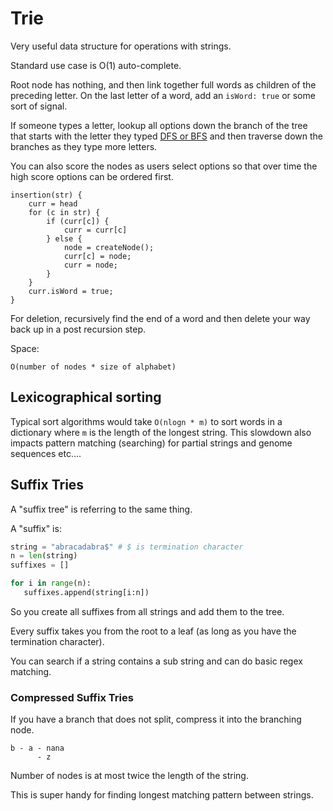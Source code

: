 # Trie

Very useful data structure for operations with strings.

Standard use case is O(1) auto-complete.

Root node has nothing, and then link together full words as children of the preceding
letter. On the last letter of a word, add an `isWord: true` or some sort of signal.

If someone types a letter, lookup all options down the branch of the tree that starts with
the letter they typed [DFS or BFS](./trees.md) and then traverse down the branches
as they type more letters.

You can also score the nodes as users select options so that over time the high score options
can be ordered first.

```
insertion(str) {
    curr = head
    for (c in str) {
        if (curr[c]) {
            curr = curr[c]
        } else {
            node = createNode();
            curr[c] = node;
            curr = node;
        }
    }
    curr.isWord = true;
}
```

For deletion, recursively find the end of a word and then delete your way back up in a post
recursion step.

Space:

```
O(number of nodes * size of alphabet)
```

## Lexicographical sorting

Typical sort algorithms would take `O(nlogn * m)` to sort words in a dictionary
where `m` is the length of the longest string. This slowdown also impacts
pattern matching (searching) for partial strings and genome sequences etc....

## Suffix Tries

A "suffix tree" is referring to the same thing.

A "suffix" is:

```python
string = "abracadabra$" # $ is termination character
n = len(string)
suffixes = []

for i in range(n):
   suffixes.append(string[i:n])
```

So you create all suffixes from all strings and add them to the tree.

Every suffix takes you from the root to a leaf (as long as you have the
termination character).

You can search if a string contains a sub string and can do basic regex matching.

### Compressed Suffix Tries

If you have a branch that does not split, compress it into the branching node.

```
b - a - nana
      - z
```

Number of nodes is at most twice the length of the string.

This is super handy for finding longest matching pattern between strings.

